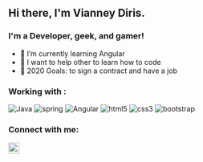## Hi there, I'm Vianney Diris.

### I'm a Developer, geek, and gamer!

- 🌱 I’m currently learning Angular
- 👯 I want to help other to learn how to code
- 🥅 2020 Goals: to sign a contract and have a job

### Working with :

![Java](https://img.shields.io/badge/-java-3f4441?style=plastic&logo=java) ![spring](https://img.shields.io/badge/-spring-0b8f04?style=plastic&logo=spring) ![Angular](https://img.shields.io/badge/-angular-cf1d1d?style=plastic&logo=angular) ![html5](https://img.shields.io/badge/-html5-8c4506?style=plastic&logo=html5) ![css3](https://img.shields.io/badge/-css3-5f62fa?style=plastic&logo=css3) ![bootstrap](https://img.shields.io/badge/-bootstrap-4d0175?style=plastic&logo=bootstrap)


### Connect with me:
[<img align="left" alt="vianney Diris | LinkedIn" width="22px" src="https://cdn.jsdelivr.net/npm/simple-icons@v3/icons/linkedin.svg" />][linkedin]

[linkedin]: https://www.linkedin.com/in/vianney-diris/